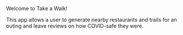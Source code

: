 Welcome to Take a Walk! 

This app allows a user to generate nearby restaurants and trails for an outing and leave reviews on how COVID-safe they were. 
